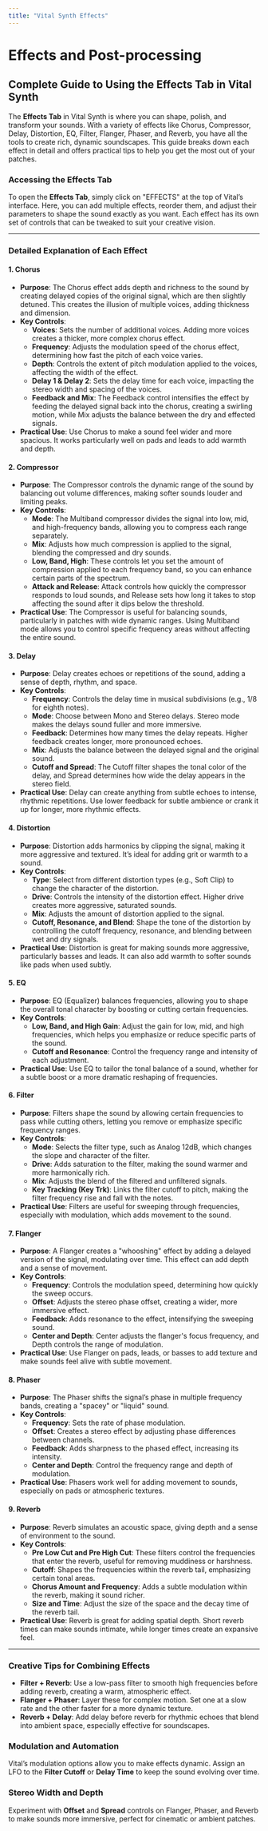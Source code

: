 ```yaml
---
title: "Vital Synth Effects"
---
```


# Effects and Post-processing

## Complete Guide to Using the Effects Tab in Vital Synth

The **Effects Tab** in Vital Synth is where you can shape, polish, and transform your sounds. With a variety of effects like Chorus, Compressor, Delay, Distortion, EQ, Filter, Flanger, Phaser, and Reverb, you have all the tools to create rich, dynamic soundscapes. This guide breaks down each effect in detail and offers practical tips to help you get the most out of your patches.

### Accessing the Effects Tab

To open the **Effects Tab**, simply click on "EFFECTS" at the top of Vital’s interface. Here, you can add multiple effects, reorder them, and adjust their parameters to shape the sound exactly as you want. Each effect has its own set of controls that can be tweaked to suit your creative vision.

---

### Detailed Explanation of Each Effect

#### 1. Chorus
- **Purpose**: The Chorus effect adds depth and richness to the sound by creating delayed copies of the original signal, which are then slightly detuned. This creates the illusion of multiple voices, adding thickness and dimension.
- **Key Controls**:
  - **Voices**: Sets the number of additional voices. Adding more voices creates a thicker, more complex chorus effect.
  - **Frequency**: Adjusts the modulation speed of the chorus effect, determining how fast the pitch of each voice varies.
  - **Depth**: Controls the extent of pitch modulation applied to the voices, affecting the width of the effect.
  - **Delay 1 & Delay 2**: Sets the delay time for each voice, impacting the stereo width and spacing of the voices.
  - **Feedback and Mix**: The Feedback control intensifies the effect by feeding the delayed signal back into the chorus, creating a swirling motion, while Mix adjusts the balance between the dry and effected signals.
- **Practical Use**: Use Chorus to make a sound feel wider and more spacious. It works particularly well on pads and leads to add warmth and depth.

#### 2. Compressor
- **Purpose**: The Compressor controls the dynamic range of the sound by balancing out volume differences, making softer sounds louder and limiting peaks.
- **Key Controls**:
  - **Mode**: The Multiband compressor divides the signal into low, mid, and high-frequency bands, allowing you to compress each range separately.
  - **Mix**: Adjusts how much compression is applied to the signal, blending the compressed and dry sounds.
  - **Low, Band, High**: These controls let you set the amount of compression applied to each frequency band, so you can enhance certain parts of the spectrum.
  - **Attack and Release**: Attack controls how quickly the compressor responds to loud sounds, and Release sets how long it takes to stop affecting the sound after it dips below the threshold.
- **Practical Use**: The Compressor is useful for balancing sounds, particularly in patches with wide dynamic ranges. Using Multiband mode allows you to control specific frequency areas without affecting the entire sound.

#### 3. Delay
- **Purpose**: Delay creates echoes or repetitions of the sound, adding a sense of depth, rhythm, and space.
- **Key Controls**:
  - **Frequency**: Controls the delay time in musical subdivisions (e.g., 1/8 for eighth notes).
  - **Mode**: Choose between Mono and Stereo delays. Stereo mode makes the delays sound fuller and more immersive.
  - **Feedback**: Determines how many times the delay repeats. Higher feedback creates longer, more pronounced echoes.
  - **Mix**: Adjusts the balance between the delayed signal and the original sound.
  - **Cutoff and Spread**: The Cutoff filter shapes the tonal color of the delay, and Spread determines how wide the delay appears in the stereo field.
- **Practical Use**: Delay can create anything from subtle echoes to intense, rhythmic repetitions. Use lower feedback for subtle ambience or crank it up for longer, more rhythmic effects.

#### 4. Distortion
- **Purpose**: Distortion adds harmonics by clipping the signal, making it more aggressive and textured. It’s ideal for adding grit or warmth to a sound.
- **Key Controls**:
  - **Type**: Select from different distortion types (e.g., Soft Clip) to change the character of the distortion.
  - **Drive**: Controls the intensity of the distortion effect. Higher drive creates more aggressive, saturated sounds.
  - **Mix**: Adjusts the amount of distortion applied to the signal.
  - **Cutoff, Resonance, and Blend**: Shape the tone of the distortion by controlling the cutoff frequency, resonance, and blending between wet and dry signals.
- **Practical Use**: Distortion is great for making sounds more aggressive, particularly basses and leads. It can also add warmth to softer sounds like pads when used subtly.

#### 5. EQ
- **Purpose**: EQ (Equalizer) balances frequencies, allowing you to shape the overall tonal character by boosting or cutting certain frequencies.
- **Key Controls**:
  - **Low, Band, and High Gain**: Adjust the gain for low, mid, and high frequencies, which helps you emphasize or reduce specific parts of the sound.
  - **Cutoff and Resonance**: Control the frequency range and intensity of each adjustment.
- **Practical Use**: Use EQ to tailor the tonal balance of a sound, whether for a subtle boost or a more dramatic reshaping of frequencies.

#### 6. Filter
- **Purpose**: Filters shape the sound by allowing certain frequencies to pass while cutting others, letting you remove or emphasize specific frequency ranges.
- **Key Controls**:
  - **Mode**: Selects the filter type, such as Analog 12dB, which changes the slope and character of the filter.
  - **Drive**: Adds saturation to the filter, making the sound warmer and more harmonically rich.
  - **Mix**: Adjusts the blend of the filtered and unfiltered signals.
  - **Key Tracking (Key Trk)**: Links the filter cutoff to pitch, making the filter frequency rise and fall with the notes.
- **Practical Use**: Filters are useful for sweeping through frequencies, especially with modulation, which adds movement to the sound.

#### 7. Flanger
- **Purpose**: A Flanger creates a "whooshing" effect by adding a delayed version of the signal, modulating over time. This effect can add depth and a sense of movement.
- **Key Controls**:
  - **Frequency**: Controls the modulation speed, determining how quickly the sweep occurs.
  - **Offset**: Adjusts the stereo phase offset, creating a wider, more immersive effect.
  - **Feedback**: Adds resonance to the effect, intensifying the sweeping sound.
  - **Center and Depth**: Center adjusts the flanger's focus frequency, and Depth controls the range of modulation.
- **Practical Use**: Use Flanger on pads, leads, or basses to add texture and make sounds feel alive with subtle movement.

#### 8. Phaser
- **Purpose**: The Phaser shifts the signal’s phase in multiple frequency bands, creating a "spacey" or "liquid" sound.
- **Key Controls**:
  - **Frequency**: Sets the rate of phase modulation.
  - **Offset**: Creates a stereo effect by adjusting phase differences between channels.
  - **Feedback**: Adds sharpness to the phased effect, increasing its intensity.
  - **Center and Depth**: Control the frequency range and depth of modulation.
- **Practical Use**: Phasers work well for adding movement to sounds, especially on pads or atmospheric textures.

#### 9. Reverb
- **Purpose**: Reverb simulates an acoustic space, giving depth and a sense of environment to the sound.
- **Key Controls**:
  - **Pre Low Cut and Pre High Cut**: These filters control the frequencies that enter the reverb, useful for removing muddiness or harshness.
  - **Cutoff**: Shapes the frequencies within the reverb tail, emphasizing certain tonal areas.
  - **Chorus Amount and Frequency**: Adds a subtle modulation within the reverb, making it sound richer.
  - **Size and Time**: Adjust the size of the space and the decay time of the reverb tail.
- **Practical Use**: Reverb is great for adding spatial depth. Short reverb times can make sounds intimate, while longer times create an expansive feel.

---

### Creative Tips for Combining Effects

- **Filter + Reverb**: Use a low-pass filter to smooth high frequencies before adding reverb, creating a warm, atmospheric effect.
- **Flanger + Phaser**: Layer these for complex motion. Set one at a slow rate and the other faster for a more dynamic texture.
- **Reverb + Delay**: Add delay before reverb for rhythmic echoes that blend into ambient space, especially effective for soundscapes.

### Modulation and Automation
Vital’s modulation options allow you to make effects dynamic. Assign an LFO to the **Filter Cutoff** or **Delay Time** to keep the sound evolving over time.

### Stereo Width and Depth
Experiment with **Offset** and **Spread** controls on Flanger, Phaser, and Reverb to make sounds more immersive, perfect for cinematic or ambient patches.

